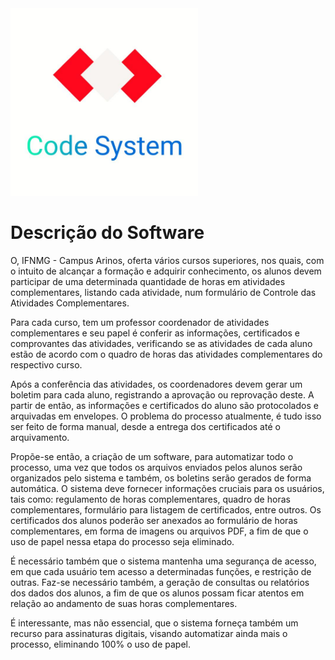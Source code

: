 <img src="./logo_code_system.jpeg?w=300" height="300" whidth="300"/>

# Descrição do Software

  O, IFNMG - Campus Arinos, oferta vários cursos superiores, nos quais, com o intuito de alcançar a formação e adquirir conhecimento, os alunos devem participar de uma determinada quantidade de horas em atividades complementares, listando cada atividade, num formulário de Controle das Atividades Complementares.

  Para cada curso, tem um professor coordenador de atividades complementares e seu papel é conferir as informações, certificados e comprovantes das atividades, verificando se as atividades de cada aluno estão de acordo com o quadro de horas das atividades complementares do respectivo curso.

  Após a conferência das atividades, os coordenadores devem gerar um boletim para cada aluno, registrando a aprovação ou reprovação deste. A partir de então, as informações e certificados do aluno são protocolados e arquivadas em envelopes. O problema do processo atualmente, é tudo isso ser feito de forma manual, desde a entrega dos certificados até o arquivamento.

  Propõe-se então, a criação de um software, para automatizar todo o processo, uma vez que todos os arquivos enviados pelos alunos serão organizados pelo sistema e também, os boletins serão gerados de forma automática. O sistema deve fornecer informações cruciais para os usuários, tais como: regulamento de horas complementares, quadro de horas complementares, formulário para listagem de certificados, entre outros. Os certificados dos alunos poderão ser anexados ao formulário de horas complementares, em forma de imagens ou arquivos PDF, a fim de que o uso de papel nessa etapa do processo seja eliminado.

  É necessário também que o sistema mantenha uma segurança de acesso, em que cada usuário tem acesso a determinadas funções, e restrição de outras. Faz-se necessário também, a geração de consultas ou relatórios dos dados dos alunos, a fim de que os alunos possam ficar atentos em relação ao andamento de suas horas complementares.

  É interessante, mas não essencial, que o sistema forneça também um recurso para assinaturas digitais, visando automatizar ainda mais o processo, eliminando 100% o uso de papel.


